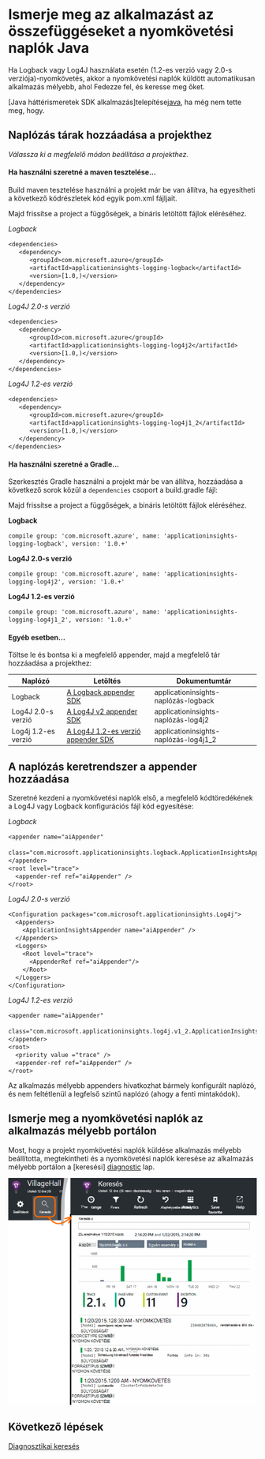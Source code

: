 <properties 
    pageTitle="Ismerje meg az alkalmazást az összefüggéseket a nyomkövetési naplók Java" 
    description="Az alkalmazás az összefüggéseket a keresési Log4J vagy Logback halad" 
    services="application-insights" 
    documentationCenter="java"
    authors="alancameronwills" 
    manager="douge"/>

<tags 
    ms.service="application-insights" 
    ms.workload="tbd" 
    ms.tgt_pltfrm="ibiza" 
    ms.devlang="na" 
    ms.topic="article" 
    ms.date="07/12/2016" 
    ms.author="awills"/>

# <a name="explore-java-trace-logs-in-application-insights"></a>Ismerje meg az alkalmazást az összefüggéseket a nyomkövetési naplók Java

Ha Logback vagy Log4J használata esetén (1.2-es verzió vagy 2.0-s verziója)-nyomkövetés, akkor a nyomkövetési naplók küldött automatikusan alkalmazás mélyebb, ahol Fedezze fel, és keresse meg őket.

[Java háttérismeretek SDK alkalmazás]telepítése[java], ha még nem tette meg, hogy.


## <a name="add-logging-libraries-to-your-project"></a>Naplózás tárak hozzáadása a projekthez

*Válassza ki a megfelelő módon beállítása a projekthez.*

#### <a name="if-youre-using-maven"></a>Ha használni szeretné a maven tesztelése...

Build maven tesztelése használni a projekt már be van állítva, ha egyesítheti a következő kódrészletek kód egyik pom.xml fájljait.

Majd frissítse a project a függőségek, a bináris letöltött fájlok eléréséhez.

*Logback*

    <dependencies>
       <dependency>
          <groupId>com.microsoft.azure</groupId>
          <artifactId>applicationinsights-logging-logback</artifactId>
          <version>[1.0,)</version>
       </dependency>
    </dependencies>

*Log4J 2.0-s verzió*

    <dependencies>
       <dependency>
          <groupId>com.microsoft.azure</groupId>
          <artifactId>applicationinsights-logging-log4j2</artifactId>
          <version>[1.0,)</version>
       </dependency>
    </dependencies>

*Log4J 1.2-es verzió*

    <dependencies>
       <dependency>
          <groupId>com.microsoft.azure</groupId>
          <artifactId>applicationinsights-logging-log4j1_2</artifactId>
          <version>[1.0,)</version>
       </dependency>
    </dependencies>

#### <a name="if-youre-using-gradle"></a>Ha használni szeretné a Gradle...

Szerkesztés Gradle használni a projekt már be van állítva, hozzáadása a következő sorok közül a `dependencies` csoport a build.gradle fájl:

Majd frissítse a project a függőségek, a bináris letöltött fájlok eléréséhez.

**Logback**

    compile group: 'com.microsoft.azure', name: 'applicationinsights-logging-logback', version: '1.0.+'

**Log4J 2.0-s verzió**

    compile group: 'com.microsoft.azure', name: 'applicationinsights-logging-log4j2', version: '1.0.+'

**Log4J 1.2-es verzió**

    compile group: 'com.microsoft.azure', name: 'applicationinsights-logging-log4j1_2', version: '1.0.+'

#### <a name="otherwise-"></a>Egyéb esetben...

Töltse le és bontsa ki a megfelelő appender, majd a megfelelő tár hozzáadása a projekthez:


Naplózó | Letöltés | Dokumentumtár
----|----|----
Logback|[A Logback appender SDK](https://aka.ms/xt62a4)|applicationinsights-naplózás-logback
Log4J 2.0-s verzió|[A Log4J v2 appender SDK](https://aka.ms/qypznq)|applicationinsights-naplózás-log4j2 
Log4j 1.2-es verzió|[A Log4J 1.2-es verzió appender SDK](https://aka.ms/ky9cbo)|applicationinsights-naplózás-log4j1_2 



## <a name="add-the-appender-to-your-logging-framework"></a>A naplózás keretrendszer a appender hozzáadása

Szeretné kezdeni a nyomkövetési naplók első, a megfelelő kódtöredékének a Log4J vagy Logback konfigurációs fájl kód egyesítése: 

*Logback*

    <appender name="aiAppender" 
      class="com.microsoft.applicationinsights.logback.ApplicationInsightsAppender">
    </appender>
    <root level="trace">
      <appender-ref ref="aiAppender" />
    </root>


*Log4J 2.0-s verzió*


    <Configuration packages="com.microsoft.applicationinsights.Log4j">
      <Appenders>
        <ApplicationInsightsAppender name="aiAppender" />
      </Appenders>
      <Loggers>
        <Root level="trace">
          <AppenderRef ref="aiAppender"/>
        </Root>
      </Loggers>
    </Configuration>


*Log4J 1.2-es verzió*

    <appender name="aiAppender" 
         class="com.microsoft.applicationinsights.log4j.v1_2.ApplicationInsightsAppender">
    </appender>
    <root>
      <priority value ="trace" />
      <appender-ref ref="aiAppender" />
    </root>

Az alkalmazás mélyebb appenders hivatkozhat bármely konfigurált naplózó, és nem feltétlenül a legfelső szintű naplózó (ahogy a fenti mintakódok).

## <a name="explore-your-traces-in-the-application-insights-portal"></a>Ismerje meg a nyomkövetési naplók az alkalmazás mélyebb portálon

Most, hogy a projekt nyomkövetési naplók küldése alkalmazás mélyebb beállította, megtekintheti és a nyomkövetési naplók keresése az alkalmazás mélyebb portálon a [keresési] [ diagnostic] lap.

![Az alkalmazás mélyebb portálon nyissa meg a keresés](./media/app-insights-java-trace-logs/10-diagnostics.png)

## <a name="next-steps"></a>Következő lépések

[Diagnosztikai keresés][diagnostic]

<!--Link references-->

[diagnostic]: app-insights-diagnostic-search.md
[java]: app-insights-java-get-started.md

 
